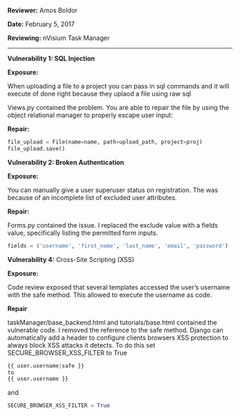 **Reviewer:** Amos Boldor

**Date:** February 5, 2017

**Reviewing:** nVisium Task Manager


----------------------

**Vulnerability 1: SQL Injection**

**Exposure:**

When uploading a file to a project you can pass in sql commands and it will execute of done right because they uplaod a file using raw sql

Views.py contained the problem.  You are able to repair the file by using the object relational manager to properly escape user input:

**Repair:**
```python
file_upload = File(name=name, path=upload_path, project=proj)
file_upload.save()
```

**Vulnerability 2: Broken Authentication**

**Exposure:**

You can manually give a user superuser status on registration. The was because of an incomplete list of excluded user attributes. 

**Repair:**

Forms.py contained the issue. I replaced the exclude value with a fields value, specifically listing the permitted form inputs. 
```python
fields = ('username', 'first_name', 'last_name', 'email', 'password')
```

**Vulnerability 4:** Cross-Site Scripting (XSS)

**Exposure:**

Code review exposed that several templates accessed the user’s username with the safe method. This allowed to execute the username as code.

**Repair**

taskManager/base_backend.html and tutorials/base.html contained the vulnerable code. I removed the reference to the safe method.
Django can automatically add a header to configure clients browsers XSS protection to always block XSS attacks it detects. To do this set SECURE_BROWSER_XSS_FILTER to True
```python
{{ user.username|safe }}
to
{{ user.username }}
```
and
```python
SECURE_BROWSER_XSS_FILTER = True
```
